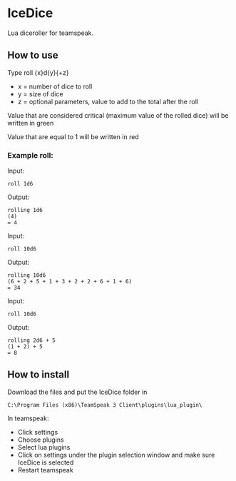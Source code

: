 # IceDice
Lua diceroller for teamspeak.

## How to use

Type roll {x}d{y}{+z}
 - x = number of dice to roll
 - y = size of dice
 - z = optional parameters, value to add to the total after the roll

Value that are considered critical (maximum value of the rolled dice) will be written in green

Value that are equal to 1 will be written in red

### Example roll:

Input: 

`roll 1d6`

Output:
```
rolling 1d6
(4)
= 4
```

Input: 

`roll 10d6`

Output:
```
rolling 10d6
(6 + 2 + 5 + 1 + 3 + 2 + 2 + 6 + 1 + 6)
= 34
```

Input: 

`roll 10d6`

Output:
```
rolling 2d6 + 5
(1 + 2) + 5
= 8
```

## How to install
Download the files and put the IceDice folder in

	C:\Program Files (x86)\TeamSpeak 3 Client\plugins\lua_plugin\
	
In teamspeak:
 - Click settings
 - Choose plugins
 - Select lua plugins
 - Click on settings under the plugin selection window and make sure IceDice is selected
 - Restart teamspeak
